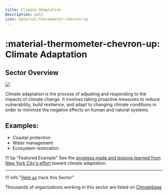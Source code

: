 ```yaml
---
title: Climate Adaptation
Description: null
icon: material/thermometer-chevron-up
---
```

# :material-thermometer-chevron-up: Climate Adaptation

## Sector Overview

![](/img/adaptation.jpg)

Climate adaptation is the process of adjusting and responding to the impacts of climate change. It involves taking proactive measures to reduce vulnerability, build resilience, and adapt to changing climate conditions in order to minimize the negative effects on human and natural systems.

## Examples:

* Coastal protection
* Water management
* Ecosystem restoration

!!! tip "Featured Example"
    See the [progress made and lessons learned from New York City's effort](../climate-adaptation-new-york-city) toward climate adaptation.

- - -

!!! info "[Help us](../../contribute) track this Sector"

Thousands of organizations working in this sector are listed on [Climatebase](https://climatebase.org/organizations)